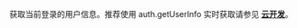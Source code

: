 获取当前登录的用户信息。推荐使用 auth.getUserInfo 实时获取请参见 [**云开发**](https://docs.cloudbase.net/lowcode/framework/app/app#authgetuserinfoauthcurrentuser)。
